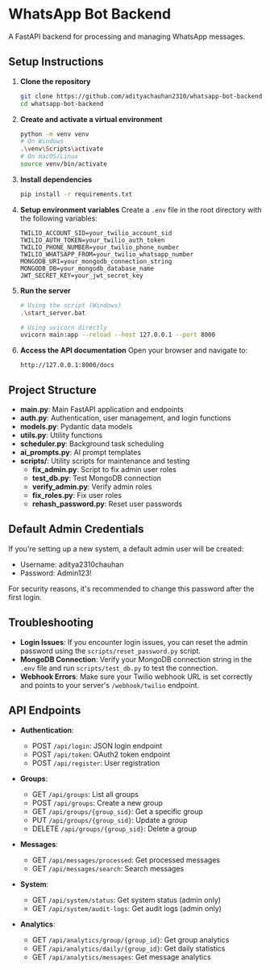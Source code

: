 # WhatsApp Bot Backend

A FastAPI backend for processing and managing WhatsApp messages.

## Setup Instructions

1. **Clone the repository**
   ```bash
   git clone https://github.com/adityachauhan2310/whatsapp-bot-backend.git
   cd whatsapp-bot-backend
   ```

2. **Create and activate a virtual environment**
   ```bash
   python -m venv venv
   # On Windows
   .\venv\Scripts\activate
   # On macOS/Linux
   source venv/bin/activate
   ```

3. **Install dependencies**
   ```bash
   pip install -r requirements.txt
   ```

4. **Setup environment variables**
   Create a `.env` file in the root directory with the following variables:
   ```
   TWILIO_ACCOUNT_SID=your_twilio_account_sid
   TWILIO_AUTH_TOKEN=your_twilio_auth_token
   TWILIO_PHONE_NUMBER=your_twilio_phone_number
   TWILIO_WHATSAPP_FROM=your_twilio_whatsapp_number
   MONGODB_URI=your_mongodb_connection_string
   MONGODB_DB=your_mongodb_database_name
   JWT_SECRET_KEY=your_jwt_secret_key
   ```

5. **Run the server**
   ```bash
   # Using the script (Windows)
   .\start_server.bat
   
   # Using uvicorn directly
   uvicorn main:app --reload --host 127.0.0.1 --port 8000
   ```

6. **Access the API documentation**
   Open your browser and navigate to:
   ```
   http://127.0.0.1:8000/docs
   ```

## Project Structure

- **main.py**: Main FastAPI application and endpoints
- **auth.py**: Authentication, user management, and login functions
- **models.py**: Pydantic data models
- **utils.py**: Utility functions
- **scheduler.py**: Background task scheduling
- **ai_prompts.py**: AI prompt templates
- **scripts/**: Utility scripts for maintenance and testing
  - **fix_admin.py**: Script to fix admin user roles
  - **test_db.py**: Test MongoDB connection
  - **verify_admin.py**: Verify admin roles
  - **fix_roles.py**: Fix user roles
  - **rehash_password.py**: Reset user passwords

## Default Admin Credentials

If you're setting up a new system, a default admin user will be created:
- Username: aditya2310chauhan
- Password: Admin123!

For security reasons, it's recommended to change this password after the first login.

## Troubleshooting

- **Login Issues**: If you encounter login issues, you can reset the admin password using the `scripts/reset_password.py` script.
- **MongoDB Connection**: Verify your MongoDB connection string in the `.env` file and run `scripts/test_db.py` to test the connection.
- **Webhook Errors**: Make sure your Twilio webhook URL is set correctly and points to your server's `/webhook/twilio` endpoint.

## API Endpoints

- **Authentication**:
  - POST `/api/login`: JSON login endpoint
  - POST `/api/token`: OAuth2 token endpoint
  - POST `/api/register`: User registration

- **Groups**:
  - GET `/api/groups`: List all groups
  - POST `/api/groups`: Create a new group
  - GET `/api/groups/{group_sid}`: Get a specific group
  - PUT `/api/groups/{group_sid}`: Update a group
  - DELETE `/api/groups/{group_sid}`: Delete a group

- **Messages**:
  - GET `/api/messages/processed`: Get processed messages
  - GET `/api/messages/search`: Search messages

- **System**:
  - GET `/api/system/status`: Get system status (admin only)
  - GET `/api/system/audit-logs`: Get audit logs (admin only)

- **Analytics**:
  - GET `/api/analytics/group/{group_id}`: Get group analytics
  - GET `/api/analytics/daily/{group_id}`: Get daily statistics
  - GET `/api/analytics/messages`: Get message analytics 